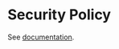 # Security Policy

See [documentation](https://pecoret.github.io/docs/Installation/report-bugs/#security-vulnerabilities).
